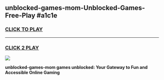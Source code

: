 
## unblocked-games-mom-Unblocked-Games-Free-Play #a1c1e
<h3>
<a href="https://us.freeplayer.one?title=unblocked-games-mom&ref=9M">CLICK TO PLAY</a></h3>
<hr>

<h3>
<a href="https://us.freeplayer.one?title=unblocked-games-mom&ref=9M">CLICK 2 PLAY</a>
  
</h3>

<a href="https://us.freeplayer.one?title=unblocked-games-mom&ref=9M"><img src="https://clearcache.store/games.png"></a>


**unblocked-games-mom games unblocked: Your Gateway to Fun and Accessible Online Gaming**
